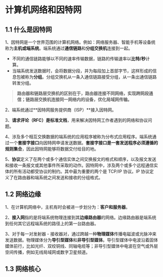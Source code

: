 # **计算机网络和因特网**

## **1.1 什么是因特网**

1、因特网是一个世界范围的计算机网络。例如：网络服务器、智能手机等设备统称为**主机或端系统**。端系统通过**通信链路**和**分组交换机**连接到一起。

- 不同的通信链路能够以不同的速率传输数据，链路的传输速率以**比特/秒**计算。
- 当端系统发送数据时，会将数据分段，并为每段加上首部字节，这样形成的信息包被称为**分组**。分组交换机从一条入通信链路接受分组，从一条出通信链路转发分组。

> **路由器和链路层交换机的区别在于，路由器连接不同网络，实现跨网段通信；链路层交换机连接同一网络内的设备，优化局域网传输。**

2、端系统通过**因特网服务提供商（ISP）**接入因特网。

3、**请求评论（RFC）是标准文档**，用来解决因特网工作者遇到的网络和协议问题。

4、涉及多个相互交换数据的端系统的应用程序被称为分布式应用程序。端系统通过一个**套接字接口**向因特网申请发送数据。**套接字接口是一套发送程序必须遵循的规则集合**，因此因特网能够将数据交付给目的地。

5、**协议**定义了在两个或多个通信实体之间交换报文的格式和顺序，以及报文发送和接收一条报文或其他事件所采取的动作。因特网中，涉及两个或多个远程通信实体的所有活动都受协议的制约。其中最为重要的两个是 TCP/IP 协议。IP 协议定义了在路由器和端系统之间发送和接收的分组格式。

## 1.2 网络边缘

1、在计算机网络中，主机有时会被进一步划分为：**客户和服务器**。

2、**接入网**指的是将端系统物理连接到其**边缘路由器**的网络。边缘路由器是端系统到任何其它远程端系统的路径上的第一台路由器。

3、对于每一对发射器 - 接收器对，通过跨越一种**物理媒体**传播电磁波或光脉冲来发送数据。物理媒体分为**导引型媒体**和**非导引型媒体**。导引型媒体中电波沿着固体媒体前行，比如光纤、双绞铜线、同轴电缆等；非导引型媒体中电波在空气或外层空间传播，例如无线局域网或数字卫星频道。

## 1.3 网络核心





